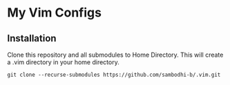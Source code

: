 # My Vim Configs

## Installation
Clone this repository and all submodules to Home Directory. This will create a .vim directory in your home directory.
```
git clone --recurse-submodules https://github.com/sambodhi-b/.vim.git
```

